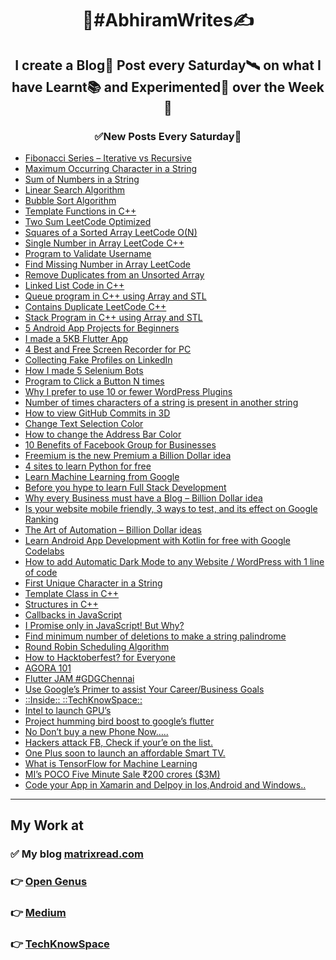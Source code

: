 <h1 align="center">
	📰#AbhiramWrites✍
</h1>
<h2 align="center">
	I create a Blog📜 Post every Saturday🛰 on what I have Learnt📚 and Experimented🔬 over the Week🔭
</h2>
<h3 align="center">
	✅New Posts Every Saturday🚀
</h3>

<!-- BLOG-POST-LIST:START -->
- [Fibonacci Series – Iterative vs Recursive](https://matrixread.com/fibonacci-series-iterative-vs-recursive/)
- [Maximum Occurring Character in a String](https://matrixread.com/maximum-occurring-character-in-a-string/)
- [Sum of Numbers in a String](https://matrixread.com/sum-of-numbers-in-a-string/)
- [Linear Search Algorithm](https://matrixread.com/linear-search-algorithm/)
- [Bubble Sort Algorithm](https://matrixread.com/bubble-sort-algorithm/)
- [Template Functions in C++](https://matrixread.com/template-functions-in-c/)
- [Two Sum LeetCode Optimized](https://matrixread.com/two-sum-leetcode-optimized/)
- [Squares of a Sorted Array LeetCode O(N)](https://matrixread.com/squares-of-a-sorted-array-leetcode-on/)
- [Single Number in Array LeetCode C++](https://matrixread.com/single-number-in-array-leetcode-c/)
- [Program to Validate Username](https://matrixread.com/program-to-validate-username/)
- [Find Missing Number in Array LeetCode](https://matrixread.com/find-missing-number-in-array-leetcode/)
- [Remove Duplicates from an Unsorted Array](https://matrixread.com/remove-duplicates-from-an-unsorted-array/)
- [Linked List Code in C++](https://matrixread.com/linked-list-code-in-c/)
- [Queue program in C++ using Array and STL](https://matrixread.com/queue-program-in-c-using-array-and-stl/)
- [Contains Duplicate LeetCode C++](https://matrixread.com/contains-duplicate-leetcode-c/)
- [Stack Program in C++ using Array and STL](https://matrixread.com/stack-program-in-c-using-array-and-stl/)
- [5 Android App Projects for Beginners](https://matrixread.com/5-android-app-projects-for-beginners/)
- [I made a 5KB Flutter App](https://matrixread.com/i-made-a-5kb-flutter-app/)
- [4 Best and Free Screen Recorder for PC](https://matrixread.com/4-best-and-free-screen-recorder-for-pc/)
- [Collecting Fake Profiles on LinkedIn](https://matrixread.com/collecting-fake-profiles-on-linkedin/)
- [How I made 5 Selenium Bots](https://matrixread.com/how-i-made-5-selenium-bots/)
- [Program to Click a Button N times](https://matrixread.com/program-to-click-a-button-n-times/)
- [Why I prefer to use 10 or fewer WordPress Plugins](https://matrixread.com/why-i-prefer-10-or-fewer-wordpress-plugins/)
- [Number of times characters of a string is present in another string](https://iq.opengenus.org/number-of-common-characters/)
- [How to view GitHub Commits in 3D](https://matrixread.com/how-to-view-github-commits-in-3d/)
- [Change Text Selection Color](https://matrixread.com/change-text-selection-color/)
- [How to change the Address Bar Color](https://matrixread.com/how-to-change-the-address-bar-color/)
- [10 Benefits of Facebook Group for Businesses](https://matrixread.com/10-benefits-of-facebook-group-for-businesses/)
- [Freemium is the new Premium a Billion Dollar idea](https://matrixread.com/freemium-is-the-new-premium-idea/)
- [4 sites to learn Python for free](https://matrixread.com/learn-python-3-free/)
- [Learn Machine Learning from Google](https://matrixread.com/machine-learning-google/)
- [Before you hype to learn Full Stack Development](https://matrixread.com/learn-full-stack-development/)
- [Why every Business must have a Blog – Billion Dollar idea](https://matrixread.com/why-every-business-must-have-a-blog/)
- [Is your website mobile friendly, 3 ways to test, and its effect on Google Ranking](https://matrixread.com/is-your-website-mobile-friendly/)
- [The Art of Automation – Billion Dollar ideas](https://matrixread.com/the-art-of-automation-billion-dollar-idea/)
- [Learn Android App Development with Kotlin for free with Google Codelabs](https://matrixread.com/learn-android-app-development-with-kotlin-for-free/)
- [How to add Automatic Dark Mode to any Website / WordPress with 1 line of code](https://matrixread.com/automatic-dark-mode/)
- [First Unique Character in a String](https://iq.opengenus.org/first-unique-character-in-string/)
- [Template Class in C++](https://iq.opengenus.org/template-class-in-cpp/)
- [Structures in C++](https://iq.opengenus.org/structures-in-cpp/)
- [Callbacks in JavaScript](https://iq.opengenus.org/callbacks-in-javascript/)
- [I Promise only in JavaScript! But Why?](https://iq.opengenus.org/promises-in-javascript/)
- [Find minimum number of deletions to make a string palindrome](https://iq.opengenus.org/minimum-deletions-to-make-string-palindrome/)
- [Round Robin Scheduling Algorithm](https://iq.opengenus.org/round-robin-scheduling/)
- [How to Hacktoberfest? for Everyone](https://medium.com/@abhiram.reddy/how-to-hacktoberfest-for-everyone-7e15041d0e65?source=rss-749059a17694------2)
- [AGORA 101](https://medium.com/fnplus/agora-101-4805256a25ff?source=rss-749059a17694------2)
- [Flutter JAM #GDGChennai](https://medium.com/fnplus/flutter-jam-gdgchennai-b36f8539c7fb?source=rss-749059a17694------2)
- [Use Google’s Primer to assist Your Career/Business Goals](https://techknowspace.wordpress.com/2019/02/05/use-googles-primer-to-assist-your-career-business-goals/)
- [::Inside::                                       ::TechKnowSpace::](https://techknowspace.wordpress.com/2019/01/01/inside-techknowspace/)
- [Intel to launch GPU’s](https://techknowspace.wordpress.com/2018/12/26/intel-to-launch-gpus/)
- [Project humming bird boost to google’s flutter](https://techknowspace.wordpress.com/2018/12/10/flutter/)
- [No Don’t buy a new Phone Now…..](https://techknowspace.wordpress.com/2018/11/28/no-dont-buy-a-new-phone-now/)
- [Hackers attack FB, Check if your’e on the list.](https://techknowspace.wordpress.com/2018/10/13/hackers-attack-fb-check-if-youre-on-the-list/)
- [One Plus soon to launch an affordable Smart TV.](https://techknowspace.wordpress.com/2018/09/18/one-plus-working-on-an-affordable-smart-tv/)
- [What is TensorFlow for Machine Learning](https://techknowspace.wordpress.com/2018/09/11/what-is-tensorflow-for-machine-learning/)
- [MI’s POCO Five Minute Sale ₹200 crores ($3M)](https://techknowspace.wordpress.com/2018/09/04/mis-poco-five-minute-sale-%e2%82%b9200-crores-3m/)
- [Code your App in Xamarin and Delpoy in Ios,Android and Windows..](https://techknowspace.wordpress.com/2018/09/03/code-your-app-in-xamarin-and-delpoy-in-iosandroid-and-windows/)
<!-- BLOG-POST-LIST:END -->

***
## My Work at

### ✅ My blog [matrixread.com](https://matrixread.com/author/abhiramreddy31/)

### 👉 [Open Genus](https://iq.opengenus.org/author/abhiram/)

### 👉 [Medium](https://medium.com/@abhiram.reddy)

### 👉 [TechKnowSpace](https://techknowspace.wordpress.com/author/abhiramreddy31/)

